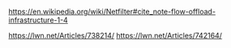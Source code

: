 https://en.wikipedia.org/wiki/Netfilter#cite_note-flow-offload-infrastructure-1-4

https://lwn.net/Articles/738214/
https://lwn.net/Articles/742164/
